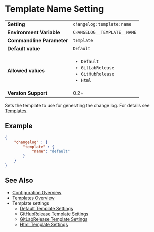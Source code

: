 <!--
  <auto-generated>
    The contents of this file were generated by a tool.
    Any changes to this file will be overwritten.
    To change the content of this file, edit 'template-name.md.scriban'
  </auto-generated>
-->
# Template Name Setting

<table>
<tr>
    <td><b>Setting</b></td>
    <td><code>changelog:template:name</code></td>
</tr>
<tr>
    <td><b>Environment Variable</b></td>
    <td><code>CHANGELOG__TEMPLATE__NAME</code></td>
</tr>
<tr>
    <td><b>Commandline Parameter</b></td>
    <td>
        <code>template</code>
    </td>
</tr>
<tr>
    <td><b>Default value</b></td>
    <td>
        <code>Default</code>
    </td>
</tr>
<tr>
    <td><b>Allowed values</b></td>
    <td>
        <ul>
            <li><code>Default</code></li>
            <li><code>GitLabRelease</code></li>
            <li><code>GitHubRelease</code></li>
            <li><code>Html</code></li>
        </ul>
    </td>
</tr>

<tr>
    <td><b>Version Support</b></td>
    <td>0.2+</td>
</tr>
</table>

Sets the template to use for generating the change log.
For details see [Templates](../../templates/README.md).

## Example

```json
{
    "changelog" : {
        "template" : {
            "name": "default"
        }
    }
}
```

## See Also

- [Configuration Overview](../../configuration.md)
- [Templates Overview](../../templates/README.md)
- Template settings
  - [Default Template Settings](./default-template.md)
  - [GitHubRelease Template Settings](./githubrelease-template.md)
  - [GitLabRelease Template Settings](./gitlabrelease-template.md)
  - [Html Template Settings](./html-template.md)